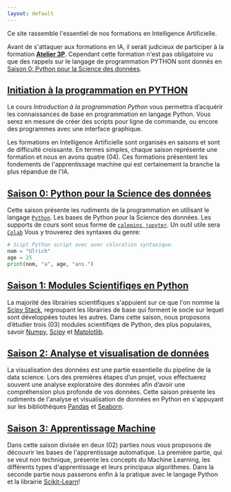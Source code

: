 ```yaml
---
layout: default
---
```




Ce site rassemble l'essentiel de nos formations en Intelligence Artificielle. 

Avant de s'attaquer aux formations en IA, il serait judicieux de participer à la formation [**Atelier 3P**](https://ai-technipreneurs.github.io/site-officiel-atelier-3-P/).
Cependant cette formation n'est pas obligatoire vu que des rappels sur le langage de programmation PYTHON sont donnés en [Saison 0: Python pour la Science des données](./saison-0.html).


## <b><a href="https://ai-technipreneurs.github.io/site-officiel-atelier-3-P/">Initiation à la programmation en PYTHON</a></b>
Le cours _Introduction à la programmation Python_ vous permettra d’acquérir les connaissances de base en programmation en langage Python. Vous serez en mesure de créer des scripts pour ligne de commande, ou encore des programmes avec une interface graphique.


Les formations en Intelligence Artificielle sont organisés en saisons et sont de difficulté croissante. En termes simples, chaque saison représente une formation et nous en avons quatre (04). Ces formations présentent les fondements de l'apprentissage machine qui est certainement la branche la plus répandue de l'IA.


## <b><a href="url">Saison 0: Python pour la Science des données</a></b>
Cette saison présente les rudiments de la programmation en utilisant le langage [`Python`](https://www.python.org/). Les bases de Python pour la Science des données. Les supports de cours sont sous forme de
[`calepins jupyter`](https://jupyter.org/). Un outil utile sera [`Colab`](https://colab.research.google.com/notebooks/welcome.ipynb?hl=fr)
Vous y trouverez des syntaxes du genre:

```python
# Scipt Python script avec avec coloration syntaxique.
nom = "Ulrich"
age = 25
print(nom, "a", age, "ans.")
```


## <b><a href="url">Saison 1: Modules Scientifiqes en Python</a></b>
La majorité des librairies scientifiques s'appuient sur ce que l'on nomme la [Scipy Stack](https://www.scipy.org/stackspec.html), regroupant les librairies de base qui forment le socle sur lequel sont développées toutes les autres. Dans cette saison, nous proposons d’étudier trois (03) modules scientifiqes de Python, des plus populaires, savoir [Numpy](http://www.numpy.org/), [Scipy](http://docs.scipy.org/doc/scipy/reference/) et [Matplotlib](http://matplotlib.org/).


## <b><a href="url">Saison 2: Analyse et visualisation de données</a></b>
La visualisation des données est une partie essentielle du pipeline de la data science. Lors des premières étapes d’un projet, vous effectuerez souvent une analyse exploratoire des données afin d’avoir une compréhension plus profonde de vos données. Cette saison présente les rudiments de l'analyse et visualisation de données en Python en s'appuyant sur les bibliothèques [Pandas](http://pandas.pydata.org/) et [Seaborn](https://seaborn.pydata.org/).



## <b><a href="url">Saison 3: Apprentissage Machine</a></b>
Dans cette saison divisée en deux (02) parties nous vous proposons de découvrir les bases de l'apprentissage automatique. La première partie, qui se veut non technique, présente les concepts du Machine Learning, les différents types d'apprentissage et leurs principaux algorithmes. Dans la seconde partie nous passerons enfin à la pratique avec le langage Python et la librairie [Scikit-Learn](https://scikit-learn.org/stable/)!






